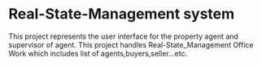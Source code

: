 ﻿# Real-State-Management system
This project represents the user interface for the property agent and supervisor of agent.
This project handles Real-State_Management Office Work which includes list of agents,buyers,seller...etc.
